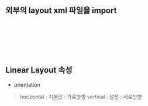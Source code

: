 
## 외부의 layout xml 파일을 import
<pre>
<code>

    <include layout="@layout/linear_01" />
    <include layout="@layout/linear_02" />
    <include layout="@layout/linear_03" />
</code>
</pre>
## Linear Layout 속성

* orientation
> horizontal : 기본값 : 가로뱡향
> vertical : 설정 : 세로방향
